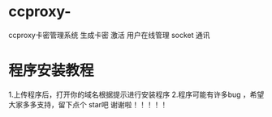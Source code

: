 # ccproxy-
ccproxy卡密管理系统 生成卡密 激活 用户在线管理 socket 通讯 

# 程序安装教程

1.上传程序后，打开你的域名根据提示进行安装程序
2.程序可能有许多bug ，希望大家多多支持，留下点个 star吧 谢谢啦！！！！！